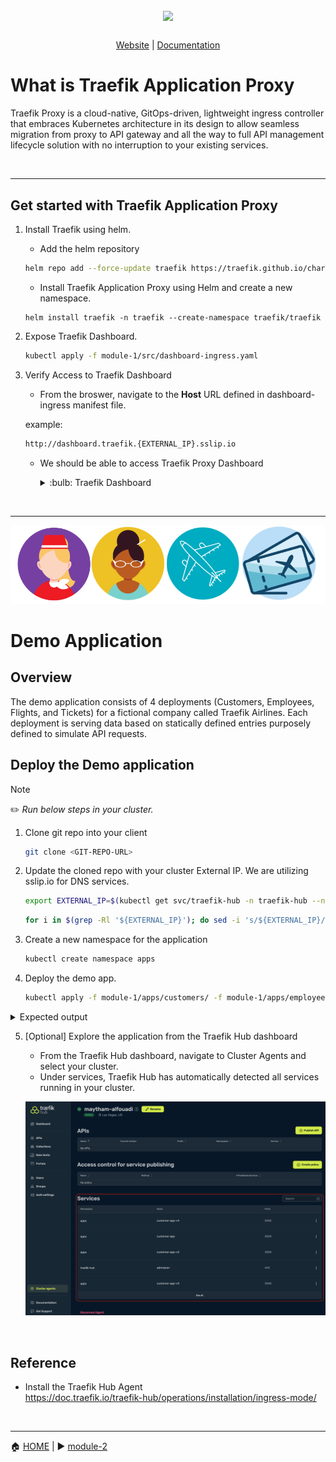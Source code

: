 <br/>

<div align="center" style="margin: 30px;">
<a href="https://traefik.io/traefik/">
  <img src="https://doc.traefik.io/traefik/assets/images/logo-traefik-proxy-logo.svg"   style="width:250px;" align="center" />
</a>
<br />
</div>
<div align="center">
    <a href="https://traefik.io/traefik/">Website</a> |
    <a href="https://doc.traefik.io/traefik/">Documentation</a> 
</div>

# What is Traefik Application Proxy

Traefik Proxy is a cloud-native, GitOps-driven, lightweight ingress controller that embraces Kubernetes architecture in its design to allow seamless migration from proxy to API gateway and all the way to full API management lifecycle solution with no interruption to your existing services.

<br>

___

## Get started with Traefik Application Proxy

1. Install Traefik using helm.

    - Add the helm repository     
    ```bash
    helm repo add --force-update traefik https://traefik.github.io/charts
    ```
    - Install Traefik Application Proxy using Helm and create a new namespace.    
    ```
    helm install traefik -n traefik --create-namespace traefik/traefik
    ```
      

2. Expose Traefik Dashboard.   

   ```bash
   kubectl apply -f module-1/src/dashboard-ingress.yaml
   ```

3. Verify Access to Traefik Dashboard

    - From the broswer, navigate to the <b>Host</b> URL defined in dashboard-ingress manifest file. 

    example:
    ```bash
    http://dashboard.traefik.{EXTERNAL_IP}.sslip.io
    ```

    - We should be able to access Traefik Proxy Dashboard

        <details><summary> :bulb: Traefik Dashboard</summary>![logo](../media/demo_logo.png)

</details>
</p>



<br>

___


![logo](../media/demo_logo.png)

# Demo Application

## Overview

The demo application consists of 4 deployments (Customers, Employees, Flights, and Tickets) for a fictional company called Traefik Airlines. Each deployment is serving data based on statically defined entries purposely defined to simulate API requests. 

## Deploy the Demo application

> [!NOTE]     
> :pencil2: *Run below steps in your cluster.*


1. Clone git repo into your client

    ```bash
    git clone <GIT-REPO-URL>
    ```

2. Update the cloned repo with your cluster External IP. We are utilizing sslip.io for DNS services. 

    ```bash
    export EXTERNAL_IP=$(kubectl get svc/traefik-hub -n traefik-hub --no-headers | awk {'print $4'})
    ```
    ```bash
    for i in $(grep -Rl '${EXTERNAL_IP}'); do sed -i 's/${EXTERNAL_IP}/'$EXTERNAL_IP'/g' $i; done

    ```

3. Create a new namespace for the application

    ```bash
    kubectl create namespace apps
    ```

4. Deploy the demo app.

    ```bash
    kubectl apply -f module-1/apps/customers/ -f module-1/apps/employee/ -f module-1/apps/flight/ -f module-1/apps/ticket/ -f module-1/apps/external/ -f module-1/apps/whoami.yaml
    ```

<p>
<div align="left">
  <details><summary>Expected output</summary>
  
  <p>
  
  ```bash
  kubectl get pod,svc --namespace apps
  NAME                                   READY   STATUS    RESTARTS   AGE
  pod/customer-app-v4-795fbf45bf-cqss2   1/1     Running   0          84s
  pod/customer-app-v3-698c85568c-nsv54   1/1     Running   0          84s
  pod/employee-app-6d7656d69f-m8lnr      1/1     Running   0          84s
  pod/flight-app-8f696784f-g8qn8         1/1     Running   0          83s
  pod/customer-app-59bcb5b9bc-4z7xw      1/1     Running   0          84s
  pod/ticket-app-867959bdbd-vkwx5        1/1     Running   0          83s
  pod/customer-app-v2-5ccf4544f7-tv7lt   1/1     Running   0          84s
  pod/whoami-697f8c6cbc-qp5nw            1/1     Running   0          84s
  
  NAME                      TYPE           CLUSTER-IP      EXTERNAL-IP        PORT(S)    AGE
  service/customer-app-v2   ClusterIP      10.43.233.33    <none>             3000/TCP   84s
  service/customer-app-v3   ClusterIP      10.43.47.208    <none>             3000/TCP   84s
  service/customer-app-v4   ClusterIP      10.43.127.91    <none>             3000/TCP   84s
  service/customer-app      ClusterIP      10.43.64.46     <none>             3000/TCP   84s
  service/employee-app      ClusterIP      10.43.211.198   <none>             3000/TCP   84s
  service/flight-app        ClusterIP      10.43.174.194   <none>             3000/TCP   83s
  service/ticket-app        ClusterIP      10.43.73.169    <none>             3000/TCP   83s
  service/world-time-api    ExternalName   <none>          worldtimeapi.org   443/TCP    83s
  service/whoami            ClusterIP      10.43.142.176   <none>             80/TCP     84s
  ```
  </details>
</p>
</div>

5. [Optional] Explore the application from the Traefik Hub dashboard

    - From the Traefik Hub dashboard, navigate to Cluster Agents and select your cluster. 
    - Under services, Traefik Hub has automatically detected all services running in your cluster.  

    ![services](../media/services.png)

</br>

## Reference

- Install the Traefik Hub Agent  
https://doc.traefik.io/traefik-hub/operations/installation/ingress-mode/

</br>

------
:house: [HOME](../README.md) | :arrow_forward: [module-2](../module-2/readme.md)
